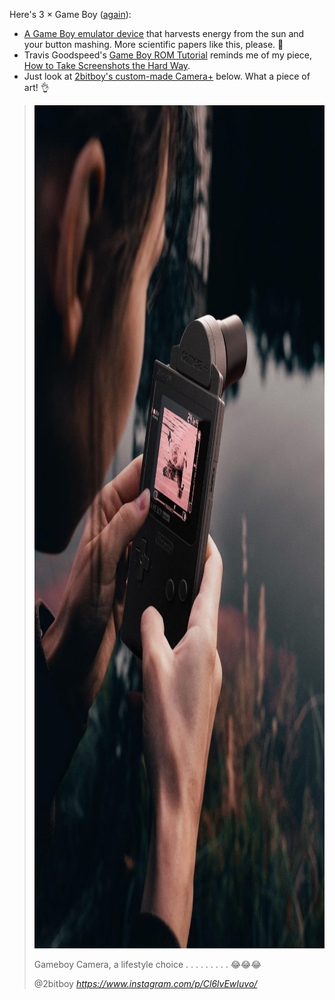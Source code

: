 ---
---

Here's 3 × Game Boy ([again](/1668541793/)):

* [A Game Boy emulator device](https://www.freethegameboy.info/) that harvests energy from the sun and your button mashing. More scientific papers like this, please. 🥺
* Travis Goodspeed's [Game Boy ROM Tutorial](https://github.com/travisgoodspeed/gbrom-tutorial) reminds me of my piece, [How to Take Screenshots the Hard Way](https://github.com/svendahlstrand/game-boy-lcd-sniffing).
* Just look at [2bitboy's custom-made Camera+](https://2bittoy.carrd.co/) below. What a piece of art! 👌

<blockquote>
<p><img src="/images/camera-plus.jpg" alt="A person holds a Game Boy with a camera accessory attached. The screen (acting as a viewfinder) shows a bird chilling in the water." width="1080" height="1349"></p>
<p>Gameboy Camera, a lifestyle choice
.
.
.
.
.
.
.
.
.
😂😂😂</p>
<footer>@2bitboy <cite><a href="https://www.instagram.com/p/Cl6lvEwIuvo/">https://www.instagram.com/p/Cl6lvEwIuvo/</a></cite></footer>
</blockquote>
